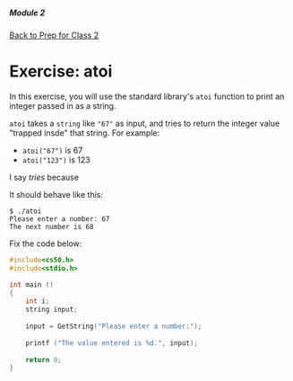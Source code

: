 ##### Module 2
[Back to Prep for Class 2](../../class2-prep)



# Exercise: atoi

In this exercise, you will use the standard library's `atoi` function to print an integer passed in as a string. 

`atoi` takes a `string` like `"67"` as input, and tries to return the integer value "trapped insde" that string. For example:
* `atoi("67")` is 67
* `atoi("123")` is 123

I say *tries* because

It should behave like this:

```
$ ./atoi
Please enter a number: 67
The next number is 68
```


Fix the code below:

```c
#include<cs50.h>
#include<stdio.h>

int main ()
{
	int i;
	string input;
	
	input = GetString("Please enter a number:");
	
	printf ("The value entered is %d.", input);
	
	return 0;
}
```
